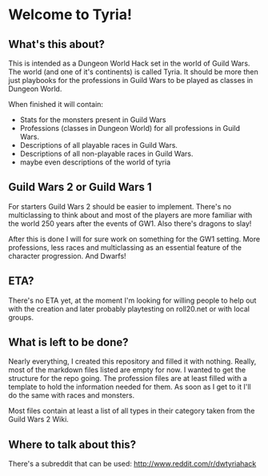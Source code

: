 # Welcome to Tyria!

## What's this about?
This is intended as a Dungeon World Hack set in the world of Guild Wars.
The world (and one of it's continents) is called Tyria.
It should be more then just playbooks for the professions in Guild Wars to be played as classes in Dungeon World.

When finished it will contain:
* Stats for the monsters present in Guild Wars
* Professions (classes in Dungeon World) for all professions in Guild Wars.
* Descriptions of all playable races in Guild Wars.
* Descriptions of all non-playable races in Guild Wars.
* maybe even descriptions of the world of tyria

## Guild Wars 2 or Guild Wars 1
For starters Guild Wars 2 should be easier to implement.
There's no multiclassing to think about and most of the players are more familiar with the world 250 years after the events of GW1.
Also there's dragons to slay!

After this is done I will for sure work on something for the GW1 setting.
More professions, less races and multiclassing as an essential feature of the character progression.
And Dwarfs!

## ETA?
There's no ETA yet, at the moment I'm looking for willing people to help out with the creation and later probably playtesting on roll20.net or with local groups.

## What is left to be done?
Nearly everything, I created this repository and filled it with nothing. Really, most of the markdown files listed are empty for now. I wanted to get the structure for the repo going. The profession files are at least filled with a template to hold the information needed for them. As soon as I get to it I'll do the same with races and monsters.

Most files contain at least a list of all types in their category taken from the Guild Wars 2 Wiki.

## Where to talk about this?
There's a subreddit that can be used: http://www.reddit.com/r/dwtyriahack
